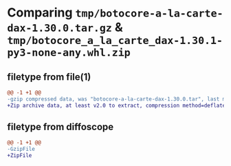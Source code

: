 # Comparing `tmp/botocore-a-la-carte-dax-1.30.0.tar.gz` & `tmp/botocore_a_la_carte_dax-1.30.1-py3-none-any.whl.zip`

## filetype from file(1)

```diff
@@ -1 +1 @@
-gzip compressed data, was "botocore-a-la-carte-dax-1.30.0.tar", last modified: Tue Jul  4 01:44:23 2023, max compression
+Zip archive data, at least v2.0 to extract, compression method=deflate
```

## filetype from diffoscope

```diff
@@ -1 +1 @@
-GzipFile
+ZipFile
```

